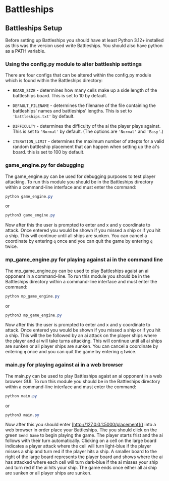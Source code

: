 # Battleships

## Battleships Setup

Before setting up Battleships you should have at least Python 3.12+ installed as this was the version used write Battleships. You should also have python as a PATH variable.

### Using the config.py module to alter battleship settings

There are four configs that can be altered within the config.py module which is found within the Battleships directory:

+ `BOARD_SIZE` - determines how many cells make up a side length of the battleships board. This is set to 10 by default.

+ `DEFAULT_FILENAME` - determines the filename of the file containing the battleships' names and battleships' lengths. This is set to `'battleships.txt'` by default.

+ `DIFFICULTY` - determines the difficulty of the ai the player plays against. This is set to `'Normal'` by default. (The options are `'Normal'` and `'Easy'`.)

+ `ITERATION_LIMIT` - determines the maximum number of attepts for a valid random battleship placement that can happen when setting up the ai's board. this is set to 100 by default.

### game_engine.py for debugging

The game_engine.py can be used for debugging purposes to test player attacking. To run this module you should be in the Battleships directory within a command-line interface and must enter the command:

```powershell
python game_engine.py
```

or

```powershell
python3 game_engine.py
```

Now after this the user is prompted to enter and x and y coordinate to attack. Once entered you would be shown if you missed a ship or if you hit a ship. This will continue until all ships are sunken. You can cancel a coordinate by entering `q` once and you can quit the game by entering `q` twice.

### mp_game_engine.py for playing against ai in the command line

The mp_game_engine.py can be used to play Battleships agaist an ai opponent in a command-line. To run this module you should be in the Battleships directory within a command-line interface and must enter the command:

```powershell
python mp_game_engine.py
```

or

```powershell
python3 mp_game_engine.py
```

Now after this the user is prompted to enter and x and y coordinate to attack. Once entered you would be shown if you missed a ship or if you hit a ship. This will the be followed by an ai attack on the player ships where the player and ai will take turns attacking. This will continue until all ai ships are sunken or all player ships are sunken. You can cancel a coordinate by entering `q` once and you can quit the game by entering `q` twice.

### main.py for playing against ai in a web browser

The main.py can be used to play Battleships agaist an ai opponent in a web browser GUI. To run this module you should be in the Battleships directory within a command-line interface and must enter the command:

```powershell
python main.py
```

or

```powershell
python3 main.py
```

Now after this you should enter [http://127.0.0.1:5000/placement]() into a web browser in order place your Battleships. The you should click on the green `Send Game` to begin playing the game. The player starts frist and the ai follows with their turn automatically. Clicking on a cell on the large board indicates a player attack where the cell will turn light-blue if the player misses a ship and turn red if the player hits a ship. A smaller board to the right of the large board represents the player board and shows where the ai has attacked where each cell will turn dark-blue if the ai misses your ship and turn red if the ai hits your ship. The game ends once either all ai ship are sunken or all player ships are sunken.
